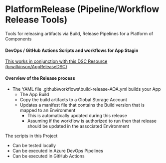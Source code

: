 # PlatformRelease (Pipeline/Workflow Release Tools)
Tools for releasing artifacts via Build, Release Pipelines for a Platform of Components

####  DevOps / GitHub Actions Scripts and workflows for App Stagin

[This works in conjunction with this DSC Resource (brwilkinson/AppReleaseDSC)](https://github.com/brwilkinson/AppReleaseDSC)

#### Overview of the Release process

- The YAML file .github\workflows\build-release-AOA.yml builds your App
    - The App Build
    - Copy the build artifacts to a Global Storage Account
    - Updates a manifest file that contains the Build version that is mapped to an Environment
        - This is automatically updated during this release
        - Assuming if the workflow is authorized to run then that release should be updated in the associated Environment

The scripts in this Project
- Can be tested locally
- Can be executed in Azure DevOps Pipelines
- Can be executed in GitHub Actions



<!-- > [!NOTE]
> Information the user should notice even if skimming.

> [!TIP]
> Optional information to help a user be more successful.

> [!IMPORTANT]
> Essential information required for user success.

> [!CAUTION]
> Negative potential consequences of an action.

> [!WARNING]
> Dangerous certain consequences of an action.

> This is a blockquote. It is usually rendered indented and with a different background color.

This text is **bold**.

This text is *italic*.

This text is both ***bold and italic***.



# This is a first level heading (H1)

## This is a second level heading (H2)


###### This is a sixth level heading (H6) -->
